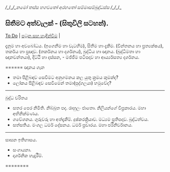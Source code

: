 _/\__/\__/\_නමෝ තස්ස භගවතෝ අරහතෝ සම්මාසම්බුද්ධස්ස _/‍‍\__/\__/\_
## සිතීමට අත්වැලක් - (සිතුවිලි සටහන්).

[To Do](/todo.md) |
[පටුන සහ හැඳින්වීම](/page0.md) |


දැනුම හා අවබෝධය. (ඉගෙනීම හා වැටහීම), සිතීම හා දැකීම.  (චින්තනය හා ප්‍රත්‍යක්ෂය), තර්කය හා ප්‍රඥාව. (තර්කනය හා දර්ශනය), බුද්ධිය හා ඥානය. (බුද්ධිමතා හා ඥානවන්තයා), දිට්ඨි හා දස්සන, - මජ්ජිම පටිපදාව හා ආර්ය්‍යසත්‍ය දර්ශනය.

======
ඥානය ගැන
- තමා පිළිබඳව සෙවීමට අනුගමනය කල යුතු ක්‍රමය කුමක්ද?
- ලෝකය පිළිබඳව සෙවීමෙන් තමා(පුද්ගලයා) හමුවේද?

-------
බුද්ධ චරිතය
- සතර පෙර නිමිති. නිබ්බුත පද. රාහුලං ජාතො. නිලියන්ගේ විප්‍රකාරය. මහා අභිනික්මණය.
- ගවේශනය. ගුරුවරු හා අත්දැකීම්. දුෂ්කරක්‍රියාව. මධ්‍යම ප්‍රතිපදාව. බුද්ධත්වය.
- සත්සතිය. මංගල ධර්ම දේසනය. ධර්ම ප්‍රචාරය. මහා පරිනිර්වානය.

-------
සාසන ඉතිහාසය.
- සංගායනා.
- දාර්ශනික හැදෑරීම්.

========
